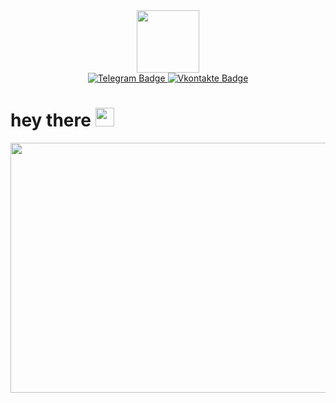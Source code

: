<div id="header" align="center">
  <img src="https://media.giphy.com/media/v1.Y2lkPTc5MGI3NjExOGI3OWMxMWI1YzBlOWJiZTAyYjJjMjNhMDhkNGRlNmQyODk3ODk1MyZjdD1z/M9gbBd9nbDrOTu1Mqx/giphy.gif" width="100"/>
</div>

<div id="badges" align="center">
  <a href="https://t.me/bekmun_gem">
    <img src="https://img.shields.io/badge/Telegram-blue?style=for-the-badge&logo=telegram&logoColor=white" alt="Telegram Badge"/>
  </a>
  <a href="https://vk.com/feed">
    <img src="https://img.shields.io/badge/Vkontakte-blue?style=for-the-badge&logo=vk&logoColor=white" alt="Vkontakte Badge"/>
  </a>
</div>

<div id="badges" align="center">
	<img id="badges" align="center" src="https://komarev.com/ghpvc/?username=Bekmun&style=flat-square&color=blue" alt=""/>
</div>

<h1>
  hey there
  <img src="https://media.giphy.com/media/hvRJCLFzcasrR4ia7z/giphy.gif" width="30px"/>
</h1>

<div align="center">
	<img src="https://media.giphy.com/media/qgQUggAC3Pfv687qPC/giphy.gif" width="600" height="400"/>
</div>

<!-- **Bekmun/Bekmun** is a ✨ _special_ ✨ repository because its `README.md` (this file) appears on your GitHub profile.

Here are some ideas to get you started:

- 🔭 I’m currently working on ...
- 🌱 I’m currently learning ...
- 👯 I’m looking to collaborate on ...
- 🤔 I’m looking for help with ...
- 💬 Ask me about ...
- 📫 How to reach me: ...
- 😄 Pronouns: ...
- ⚡ Fun fact: ... -->
